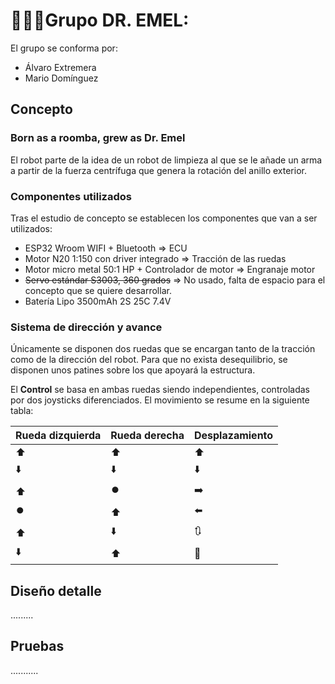 <div style="text-align: justify;">

# 👨🏻‍🎓Grupo DR. EMEL:

</div>

El grupo se conforma por:

- Álvaro Extremera
- Mario Domínguez

## Concepto
### Born as a roomba, grew as Dr. Emel
El robot parte de la idea de un robot de limpieza al que se le añade un arma a partir de la fuerza centrífuga que genera la rotación del anillo exterior.

### Componentes utilizados
Tras el estudio de concepto se establecen los componentes que van a ser utilizados:

- ESP32 Wroom WIFI + Bluetooth => ECU
- Motor N20 1:150 con driver integrado => Tracción de las ruedas
- Motor micro metal 50:1 HP + Controlador de motor => Engranaje motor
- ~~Servo estándar S3003, 360 grados~~ => No usado, falta de espacio para el concepto que se quiere desarrollar.
- Batería Lipo 3500mAh 2S 25C 7.4V

### Sistema de dirección y avance
Únicamente se disponen dos ruedas que se encargan tanto de la tracción como de la dirección del robot. Para que no exista desequilibrio, se disponen unos patines sobre los que apoyará la estructura.

El **Control** se basa en ambas ruedas siendo independientes, controladas por dos joysticks diferenciados. El movimiento se resume en la siguiente tabla:

| Rueda dizquierda | Rueda derecha | Desplazamiento |
| ------------- | ------------- | ------------- |
| :arrow_up: | :arrow_up:  | :arrow_up: |
| :arrow_down:  | :arrow_down:  | :arrow_down:|
| :arrow_up:  | :record_button:  | :arrow_right:|
| :record_button: | :arrow_up: | :arrow_left:|
| :arrow_up:  | :arrow_down:  | :arrows_clockwise:|
| :arrow_down:  | :arrow_up: | :arrows_counterclockwise:|





## Diseño detalle

.........

## Pruebas

...........
